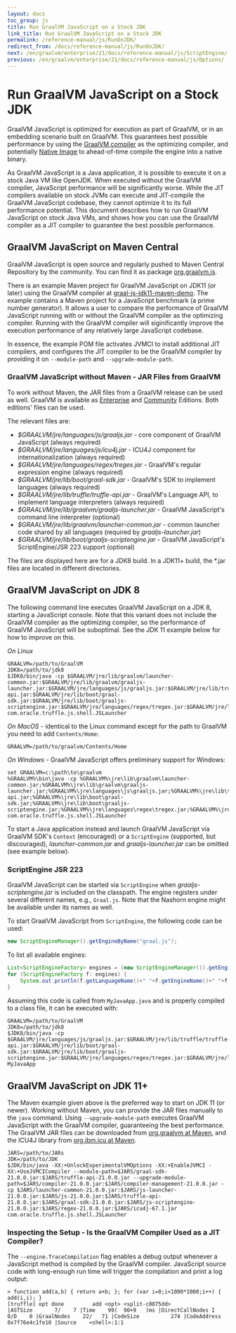 ```yaml
---
layout: docs
toc_group: js
title: Run GraalVM JavaScript on a Stock JDK
link_title: Run GraalVM JavaScript on a Stock JDK
permalink: /reference-manual/js/RunOnJDK/
redirect_from: /docs/reference-manual/js/RunOnJDK/
next: /en/graalvm/enterprise/21/docs/reference-manual/js/ScriptEngine/
previous: /en/graalvm/enterprise/21/docs/reference-manual/js/Options/
---
```

# Run GraalVM JavaScript on a Stock JDK

GraalVM JavaScript is optimized for execution as part of GraalVM, or in an embedding scenario built on GraalVM.
This guarantees best possible performance by using the [GraalVM compiler](https://github.com/oracle/graal) as the optimizing compiler, and potentially [Native Image](https://www.graalvm.org/reference-manual/native-image/) to ahead-of-time compile the engine into a native binary.

As GraalVM JavaScript is a Java application, it is possible to execute it on a stock Java VM like OpenJDK.
When executed without the GraalVM compiler, JavaScript performance will be significantly worse.
While the JIT compilers available on stock JVMs can execute and JIT-compile the GraalVM JavaScript codebase, they cannot optimize it to its full performance potential.
This document describes how to run GraalVM JavaScript on stock Java VMs, and shows how you can use the GraalVM compiler as a JIT compiler to guarantee the best possible performance.

## GraalVM JavaScript on Maven Central
GraalVM JavaScript is open source and regularly pushed to Maven Central Repository by the community.
You can find it as package [org.graalvm.js](https://mvnrepository.com/artifact/org.graalvm.js/js).

There is an example Maven project for GraalVM JavaScript on JDK11 (or later) using the GraalVM compiler at [graal-js-jdk11-maven-demo](https://github.com/graalvm/graal-js-jdk11-maven-demo).
The example contains a Maven project for a JavaScript benchmark (a prime number generator).
It allows a user to compare the performance of GraalVM JavaScript running with or without the GraalVM compiler as the optimizing compiler.
Running with the GraalVM compiler will siginificantly improve the execution performance of any relatively large JavaScript codebase.

In essence, the example POM file activates JVMCI to install additional JIT compilers, and configures the JIT compiler to be the GraalVM compiler by providing it on `--module-path` and `--upgrade-module-path`.

### GraalVM JavaScript without Maven - JAR Files from GraalVM
To work without Maven, the JAR files from a GraalVM release can be used as well.
GraalVM is available as [Enterprise](https://www.oracle.com/downloads/graalvm-downloads.html) and [Community](https://github.com/oracle/graal/releases) Editions.
Both editions' files can be used.

The relevant files are:
* _$GRAALVM/jre/languages/js/graaljs.jar_ - core component of GraalVM JavaScript (always required)
* _$GRAALVM/jre/languages/js/icu4j.jar_ - ICU4J component for internationalization (always required)
* _$GRAALVM/jre/languages/regex/tregex.jar_ - GraalVM's regular expression engine (always required)
* _$GRAALVM/jre/lib/boot/graal-sdk.jar_ - GraalVM's SDK to implement languages (always required)
* _$GRAALVM/jre/lib/truffle/truffle-api.jar_ - GraalVM's Language API, to implement language interpreters (always required)
* _$GRAALVM/jre/lib/graalvm/graaljs-launcher.jar_ - GraalVM JavaScript's command line interpreter (optional)
* _$GRAALVM/jre/lib/graalvm/launcher-common.jar_ - common launcher code shared by all languages (required by _graaljs-launcher.jar_)
* _$GRAALVM/jre/lib/boot/graaljs-scriptengine.jar_ - GraalVM JavaScript's ScriptEngine/JSR 223 support (optional)

The files are displayed here are for a JDK8 build.
In a JDK11+ build, the *.jar files are located in different directories.

## GraalVM JavaScript on JDK 8

The following command line executes GraalVM JavaScript on a JDK 8, starting a JavaScript console.
Note that this variant does not include the GraalVM compiler as the optimizing compiler, so the performance of GraalVM JavaScript will be suboptimal.
See the JDK 11 example below for how to improve on this.

*On Linux*
```shell
GRAALVM=/path/to/GraalVM
JDK8=/path/to/jdk8
$JDK8/bin/java -cp $GRAALVM/jre/lib/graalvm/launcher-common.jar:$GRAALVM/jre/lib/graalvm/graaljs-launcher.jar:$GRAALVM/jre/languages/js/graaljs.jar:$GRAALVM/jre/lib/truffle/truffle-api.jar:$GRAALVM/jre/lib/boot/graal-sdk.jar:$GRAALVM/jre/lib/boot/graaljs-scriptengine.jar:$GRAALVM/jre/languages/regex/tregex.jar:$GRAALVM/jre/languages/js/icu4j.jar com.oracle.truffle.js.shell.JSLauncher
```

*On MacOS* - identical to the Linux command except for the path to GraalVM you need to add `Contents/Home`:
```shell
GRAALVM=/path/to/graalvm/Contents/Home
```

*On Windows* - GraalVM JavaScript offers preliminary support for Windows:
```shell
set GRAALVM=c:\path\to\graalvm
%GRAALVM%\bin\java -cp %GRAALVM%\jre\lib\graalvm\launcher-common.jar;%GRAALVM%\jre\lib\graalvm\graaljs-launcher.jar;%GRAALVM%\jre\languages\js\graaljs.jar;%GRAALVM%\jre\lib\truffle\truffle-api.jar;%GRAALVM%\jre\lib\boot\graal-sdk.jar;%GRAALVM%\jre\lib\boot\graaljs-scriptengine.jar;%GRAALVM%\jre\languages\regex\tregex.jar;%GRAALVM%\jre\languages\js\icu4j.jar com.oracle.truffle.js.shell.JSLauncher
```

To start a Java application instead and launch GraalVM JavaScript via GraalVM SDK's `Context` (encouraged) or a `ScriptEngine` (supported, but discouraged), _launcher-common.jar_ and  _graaljs-launcher.jar_ can be omitted (see example below).

### ScriptEngine JSR 223
GraalVM JavaScript can be started via `ScriptEngine` when _graaljs-scriptengine.jar_ is included on the classpath.
The engine registers under several different names, e.g., `Graal.js`.
Note that the Nashorn engine might be available under its names as well.

To start GraalVM JavaScript from `ScriptEngine`, the following code can be used:

```java
new ScriptEngineManager().getEngineByName("graal.js");
```

To list all available engines:

```java
List<ScriptEngineFactory> engines = (new ScriptEngineManager()).getEngineFactories();
for (ScriptEngineFactory f: engines) {
    System.out.println(f.getLanguageName()+" "+f.getEngineName()+" "+f.getNames().toString());
}
```

Assuming this code is called from `MyJavaApp.java` and is properly compiled to a class file, it can be executed with:

```shell
GRAALVM=/path/to/GraalVM
JDK8=/path/to/jdk8
$JDK8/bin/java -cp $GRAALVM/jre/languages/js/graaljs.jar:$GRAALVM/jre/lib/truffle/truffle-api.jar:$GRAALVM/jre/lib/boot/graal-sdk.jar:$GRAALVM/jre/lib/boot/graaljs-scriptengine.jar:$GRAALVM/jre/languages/regex/tregex.jar:$GRAALVM/jre/languages/js/icu4j.jar:. MyJavaApp
```

## GraalVM JavaScript on JDK 11+
The Maven example given above is the preferred way to start on JDK 11 (or newer).
Working without Maven, you can provide the JAR files manually to the `java` command.
Using `--upgrade-module-path` executes GraalVM JavaScript with the GraalVM compiler, guaranteeing the best performance.
The GraalVM JAR files can be downloaded from [org.graalvm at Maven](https://mvnrepository.com/artifact/org.graalvm), and the ICU4J library from [org.ibm.icu at Maven](https://mvnrepository.com/artifact/com.ibm.icu/icu4j).

```shell
JARS=/path/to/JARs
JDK=/path/to/JDK
$JDK/bin/java -XX:+UnlockExperimentalVMOptions -XX:+EnableJVMCI -XX:+UseJVMCICompiler --module-path=$JARS/graal-sdk-21.0.0.jar:$JARS/truffle-api-21.0.0.jar --upgrade-module-path=$JARS/compiler-21.0.0.jar:$JARS/compiler-management-21.0.0.jar -cp $JARS/launcher-common-21.0.0.jar:$JARS/js-launcher-21.0.0.jar:$JARS/js-21.0.0.jar:$JARS/truffle-api-21.0.0.jar:$JARS/graal-sdk-21.0.0.jar:$JARS/js-scriptengine-21.0.0.jar:$JARS/regex-21.0.0.jar:$JARS/icu4j-67.1.jar com.oracle.truffle.js.shell.JSLauncher
```

### Inspecting the Setup - Is the GraalVM Compiler Used as a JIT Compiler?
The `--engine.TraceCompilation` flag enables a debug output whenever a JavaScript method is compiled by the GraalVM compiler.
JavaScript source code with long-enough run time will trigger the compilation and print a log output:

```shell
> function add(a,b) { return a+b; }; for (var i=0;i<1000*1000;i++) { add(i,i); }
[truffle] opt done         add <opt> <split-c0875dd>                                   |ASTSize       7/    7 |Time    99(  90+9   )ms |DirectCallNodes I    0/D    0 |GraalNodes    22/   71 |CodeSize          274 |CodeAddress 0x7f76e4c1fe10 |Source    <shell>:1:1
```
